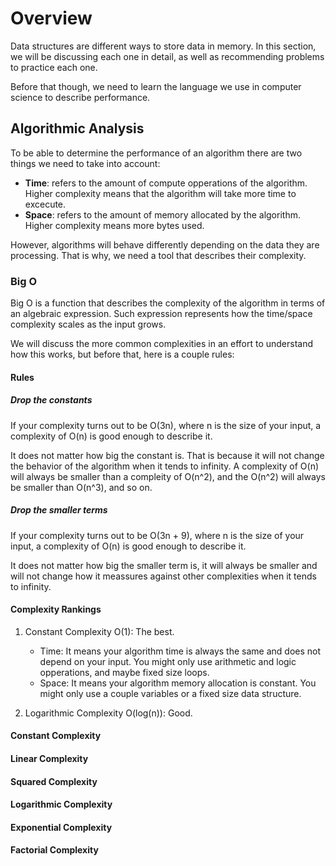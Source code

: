 # Overview

Data structures are different ways to store data in memory. In this section, we
will be discussing each one in detail, as well as recommending problems to 
practice each one. 

Before that though, we need to learn the language we use in computer science to
describe performance.

## Algorithmic Analysis

To be able to determine the performance of an algorithm there are two things we
need to take into account:

* **Time**: refers to the amount of compute opperations of the algorithm. Higher
  complexity means that the algorithm will take more time to excecute.
* **Space**: refers to the amount of memory allocated by the algorithm. Higher
complexity means more bytes used.

However, algorithms will behave differently depending on the data they are
processing. That is why, we need a tool that describes their complexity.

### Big O

Big O is a function that describes the complexity of the algorithm in terms of
an algebraic expression. Such expression represents how the time/space
complexity scales as the input grows.

We will discuss the more common complexities in an effort to understand how this
works, but before that, here is a couple rules:

#### Rules

##### Drop the constants

If your complexity turns out to be O(3n), where n is the size of your input, a
complexity of O(n) is good enough to describe it.

It does not matter how big the constant is. That is because it will not change
the behavior of the algorithm when it tends to infinity. A complexity of O(n)
will always be smaller than a compleity of O(n^2), and the O(n^2) will always
be smaller than O(n^3), and so on.

##### Drop the smaller terms
If your complexity turns out to be O(3n + 9), where n is the size of your
input, a complexity of O(n) is good enough to describe it.

It does not matter how big the smaller term is, it will always be smaller and
will not change how it meassures against other complexities when it tends to
infinity.


#### Complexity Rankings

1. Constant Complexity O(1): The best.
    * Time: It means your algorithm time is always the same and does not depend
      on your input. You might only use arithmetic and logic opperations, and
      maybe fixed size loops.
    * Space: It means your algorithm memory allocation is constant. You might
      only use a couple variables or a fixed size data structure.

2. Logarithmic Complexity O(log(n)): Good.


#### Constant Complexity

#### Linear Complexity

#### Squared Complexity

#### Logarithmic Complexity

#### Exponential Complexity

#### Factorial Complexity
